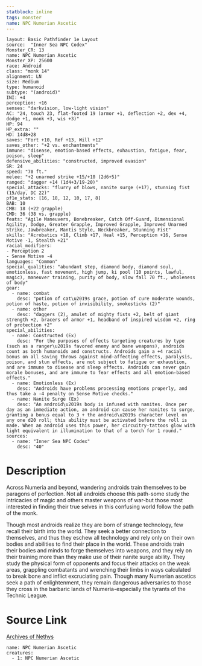 ```yaml
---
statblock: inline
tags: monster
name: NPC Numerian Ascetic
---
```

```statblock
layout: Basic Pathfinder 1e Layout
source:  "Inner Sea NPC Codex"
Monster_CR: 13
name: NPC Numerian Ascetic
Monster_XP: 25600
race: Android
class: "monk 14"
alignment: LN
size: Medium
type: humanoid
subtype: "(android)"
INI: +4
perception: +16
senses: "darkvision, low-light vision"
AC: "24, touch 23, flat-footed 19 (armor +1, deflection +2, dex +4, dodge +1, monk +3, wis +3)"
HP: 94
HP_extra: ""
HD: 14d8+28
saves: "Fort +10, Ref +13, Will +12"
saves_other: "+2 vs. enchantments"
immune: "disease, emotion-based effects, exhaustion, fatigue, fear, poison, sleep"
defensive_abilities: "constructed, improved evasion"
SR: 24
speed: "70 ft."
melee: "+2 unarmed strike +15/+10 (2d6+5)"
ranged: "dagger +14 (1d4+3/19-20)"
special_attacks: "flurry of blows, nanite surge (+17), stunning fist (15/day, DC 22)"
pf1e_stats: [16, 18, 12, 10, 17, 8]
BAB: 10
CMB: 18 (+22 grapple)
CMD: 36 (38 vs. grapple)
feats: "Agile Maneuvers, Bonebreaker, Catch Off-Guard, Dimensional Agility, Dodge, Greater Grapple, Improved Grapple, Improved Unarmed Strike, Jawbreaker, Mantis Style, Neckbreaker, Stunning Fist"
skills: "Acrobatics +18, Climb +17, Heal +15, Perception +16, Sense Motive -1, Stealth +21"
racial_modifiers:
- Perception 2
- Sense Motive -4
languages: "Common"
special_qualities: "abundant step, diamond body, diamond soul, emotionless, fast movement, high jump, ki pool (10 points, lawful, magic), maneuver training, purity of body, slow fall 70 ft., wholeness of body"
gear:
  - name: combat
    desc: "potion of cat\u2019s grace, potion of cure moderate wounds, potion of haste, potion of invisibility, smokesticks (2)"
  - name: other
    desc: "daggers (2), amulet of mighty fists +2, belt of giant strength +2, bracers of armor +1, headband of inspired wisdom +2, ring of protection +2"
special_abilities:
  - name: Constructed (Ex)
    desc: "For the purposes of effects targeting creatures by type (such as a ranger\u2019s favored enemy and bane weapons), androids count as both humanoids and constructs. Androids gain a +4 racial bonus on all saving throws against mind-affecting effects, paralysis, poison, and stun effects, are not subject to fatigue or exhaustion, and are immune to disease and sleep effects. Androids can never gain morale bonuses, and are immune to fear effects and all emotion-based effects."
  - name: Emotionless (Ex)
    desc: "Androids have problems processing emotions properly, and thus take a -4 penalty on Sense Motive checks."
  - name: Nanite Surge (Ex)
    desc: "An android\u2019s body is infused with nanites. Once per day as an immediate action, an android can cause her nanites to surge, granting a bonus equal to 3 + the android\u2019s character level on any one d20 roll; this ability must be activated before the roll is made. When an android uses this power, her circuitry-tattoos glow with light equivalent in illumination to that of a torch for 1 round."
sources:
  - name: "Inner Sea NPC Codex"
    desc: "40"
```
# Description
Across Numeria and beyond, wandering androids train themselves to be paragons of perfection. Not all androids choose this path-some study the intricacies of magic and others master weapons of war-but those most interested in finding their true selves in this confusing world follow the path of the monk.

Though most androids realize they are born of strange technology, few recall their birth into the world. They seek a better connection to themselves, and thus they eschew all technology and rely only on their own bodies and abilities to find their place in the world. These androids train their bodies and minds to forge themselves into weapons, and they rely on their training more than they make use of their nanite surge ability. They study the physical form of opponents and focus their attacks on the weak areas, grappling combatants and wrenching their limbs in ways calculated to break bone and inflict excruciating pain. Though many Numerian ascetics seek a path of enlightenment, they remain dangerous adversaries to those they cross in the barbaric lands of Numeria-especially the tyrants of the Technic League.
# Source Link
[Archives of Nethys](https://aonprd.com/NPCDisplay.aspx?ItemName=Numerian%20Ascetic)
```encounter-table
name: NPC Numerian Ascetic
creatures:
  - 1: NPC Numerian Ascetic
```
